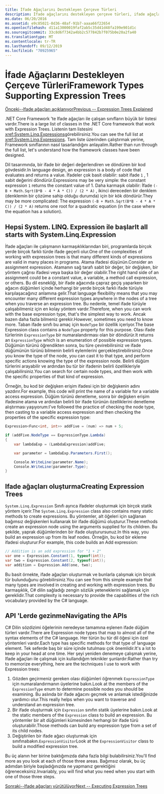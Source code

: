 ```yaml
---
title: İfade Ağaçlarını Destekleyen Çerçeve Türleri
description: İfade ağaçlarını destekleyen çerçeve türleri, ifade ağaçları oluşturma ve ifade ağacı API 'Leri ile çalışmaya yönelik teknikler hakkında bilgi edinin.
ms.date: 06/20/2016
ms.assetid: e9c85021-0d36-48af-91b7-aaaa66f22654
ms.openlocfilehash: d11a13000019faf2ab5c35d41d48fa199e901d1c
ms.sourcegitcommit: 33c8d6f7342a4bb2c577842b7f075b0e20a2fa40
ms.translationtype: MT
ms.contentlocale: tr-TR
ms.lasthandoff: 09/12/2019
ms.locfileid: "70925965"
---
```

# <a name="framework-types-supporting-expression-trees"></a><span data-ttu-id="7987f-103">İfade Ağaçlarını Destekleyen Çerçeve Türleri</span><span class="sxs-lookup"><span data-stu-id="7987f-103">Framework Types Supporting Expression Trees</span></span>

[<span data-ttu-id="7987f-104">Önceki--Ifade ağaçları açıklanıyor</span><span class="sxs-lookup"><span data-stu-id="7987f-104">Previous -- Expression Trees Explained</span></span>](expression-trees-explained.md)

<span data-ttu-id="7987f-105">.NET Core Framework 'te Ifade ağaçları ile çalışan sınıfların büyük bir listesi vardır.</span><span class="sxs-lookup"><span data-stu-id="7987f-105">There is a large list of classes in the .NET Core framework that work with Expression Trees.</span></span>
<span data-ttu-id="7987f-106">Listenin tam listesini <xref:System.Linq.Expressions>görebilirsiniz.</span><span class="sxs-lookup"><span data-stu-id="7987f-106">You can see the full list at <xref:System.Linq.Expressions>.</span></span>
<span data-ttu-id="7987f-107">Tam liste üzerinden çalıştırmak yerine, Framework sınıflarının nasıl tasarlandığını anlayalim.</span><span class="sxs-lookup"><span data-stu-id="7987f-107">Rather than run through the full list, let's understand how the framework classes have been designed.</span></span>

<span data-ttu-id="7987f-108">Dil tasarımında, bir ifade bir değeri değerlendiren ve döndüren bir kod gövdesidir.</span><span class="sxs-lookup"><span data-stu-id="7987f-108">In language design, an expression is a body of code that evaluates and returns a value.</span></span> <span data-ttu-id="7987f-109">İfadeler çok basit olabilir: sabit ifade `1` , 1 sabit değerini döndürür.</span><span class="sxs-lookup"><span data-stu-id="7987f-109">Expressions may be very simple: the constant expression `1` returns the constant value of 1.</span></span> <span data-ttu-id="7987f-110">Daha karmaşık olabilir: İfade `(-B + Math.Sqrt(B*B - 4 * A * C)) / (2 * A)` , ikinci dereceden bir denklem (denklemin bir çözüme sahip olduğu durumda) için bir kök döndürür.</span><span class="sxs-lookup"><span data-stu-id="7987f-110">They may be more complicated: The expression `(-B + Math.Sqrt(B*B - 4 * A * C)) / (2 * A)` returns one root for a quadratic equation (in the case where the equation has a solution).</span></span>  

## <a name="it-all-starts-with-systemlinqexpression"></a><span data-ttu-id="7987f-111">Hepsi System. LINQ. Expression ile başlar</span><span class="sxs-lookup"><span data-stu-id="7987f-111">It all starts with System.Linq.Expression</span></span>

<span data-ttu-id="7987f-112">İfade ağaçları ile çalışmanın karmaşıklıklarından biri, programlarda birçok yerde birçok farklı türde ifade geçerli olur.</span><span class="sxs-lookup"><span data-stu-id="7987f-112">One of the complexities of working with expression trees is that many different kinds of expressions are valid in many places in programs.</span></span> <span data-ttu-id="7987f-113">Atama ifadesi düşünün.</span><span class="sxs-lookup"><span data-stu-id="7987f-113">Consider an assignment expression.</span></span> <span data-ttu-id="7987f-114">Atamanın sağ tarafı sabit bir değer, bir değişken, bir yöntem çağrısı ifadesi veya başka bir değer olabilir.</span><span class="sxs-lookup"><span data-stu-id="7987f-114">The right hand side of an assignment could be a constant value, a variable, a method call expression, or others.</span></span> <span data-ttu-id="7987f-115">Bu dil esnekliği, bir ifade ağacında çapraz geçiş yaparken bir ağacın düğümleri içinde herhangi bir yerde birçok farklı ifade türüyle karşılaşacağınız anlamına gelir.</span><span class="sxs-lookup"><span data-stu-id="7987f-115">That language flexibility means that you may encounter many different expression types anywhere in the nodes of a tree when you traverse an expression tree.</span></span> <span data-ttu-id="7987f-116">Bu nedenle, temel ifade türüyle çalışabilmeniz için en kolay yöntem vardır.</span><span class="sxs-lookup"><span data-stu-id="7987f-116">Therefore, when you can work with the base expression type, that's the simplest way to work.</span></span> <span data-ttu-id="7987f-117">Ancak bazen daha fazla bilmeniz gerekir.</span><span class="sxs-lookup"><span data-stu-id="7987f-117">However, sometimes you need to know more.</span></span>
<span data-ttu-id="7987f-118">Taban ifade sınıfı bu amaç için `NodeType` bir özellik içeriyor.</span><span class="sxs-lookup"><span data-stu-id="7987f-118">The base Expression class contains a `NodeType` property for this purpose.</span></span>
<span data-ttu-id="7987f-119">Olası ifade türlerinin `ExpressionType` bir numaralandırması olan bir döndürür.</span><span class="sxs-lookup"><span data-stu-id="7987f-119">It returns an `ExpressionType` which is an enumeration of possible expression types.</span></span>
<span data-ttu-id="7987f-120">Düğümün türünü öğrendikten sonra, bu türe çevirebilirsiniz ve ifade düğümünün türünü bilmenin belirli eylemlerini gerçekleştirebilirsiniz.</span><span class="sxs-lookup"><span data-stu-id="7987f-120">Once you know the type of the node, you can cast it to that type, and perform specific actions knowing the type of the expression node.</span></span> <span data-ttu-id="7987f-121">Belirli düğüm türlerini arayabilir ve ardından bu tür bir ifadenin belirli özellikleriyle çalışabilirsiniz.</span><span class="sxs-lookup"><span data-stu-id="7987f-121">You can search for certain node types, and then work with the specific properties of that kind of expression.</span></span>

<span data-ttu-id="7987f-122">Örneğin, bu kod bir değişken erişim ifadesi için bir değişkenin adını yazdırır.</span><span class="sxs-lookup"><span data-stu-id="7987f-122">For example, this code will print the name of a variable for a variable access expression.</span></span> <span data-ttu-id="7987f-123">Düğüm türünü denetleme, sonra bir değişken erişim ifadesine atama ve ardından belirli bir ifade türünün özelliklerini denetleme alıştırması yaşıyorum:</span><span class="sxs-lookup"><span data-stu-id="7987f-123">I've followed the practice of checking the node type, then casting to a variable access expression and then checking the properties of the specific expression type:</span></span>

```csharp
Expression<Func<int, int>> addFive = (num) => num + 5;

if (addFive.NodeType == ExpressionType.Lambda)
{
    var lambdaExp = (LambdaExpression)addFive;

    var parameter = lambdaExp.Parameters.First();

    Console.WriteLine(parameter.Name);
    Console.WriteLine(parameter.Type);
}
```

## <a name="creating-expression-trees"></a><span data-ttu-id="7987f-124">Ifade ağaçları oluşturma</span><span class="sxs-lookup"><span data-stu-id="7987f-124">Creating Expression Trees</span></span>

<span data-ttu-id="7987f-125">`System.Linq.Expression` Sınıfı ayrıca ifadeler oluşturmak için birçok statik yöntem içerir.</span><span class="sxs-lookup"><span data-stu-id="7987f-125">The `System.Linq.Expression` class also contains many static methods to create expressions.</span></span> <span data-ttu-id="7987f-126">Bu yöntemler, alt öğeleri için sağlanan bağımsız değişkenleri kullanarak bir ifade düğümü oluşturur.</span><span class="sxs-lookup"><span data-stu-id="7987f-126">These methods create an expression node using the arguments supplied for its children.</span></span> <span data-ttu-id="7987f-127">Bu şekilde, yaprak düğümlerinden bir ifade oluşturursunuz.</span><span class="sxs-lookup"><span data-stu-id="7987f-127">In this way, you build an expression up from its leaf nodes.</span></span> <span data-ttu-id="7987f-128">Örneğin, bu kod bir ekleme ifadesi oluşturur:</span><span class="sxs-lookup"><span data-stu-id="7987f-128">For example, this code builds an Add expression:</span></span>

```csharp
// Addition is an add expression for "1 + 2"
var one = Expression.Constant(1, typeof(int));
var two = Expression.Constant(2, typeof(int));
var addition = Expression.Add(one, two);
```

<span data-ttu-id="7987f-129">Bu basit örnekte, ifade ağaçları oluşturmak ve bunlarla çalışmak için birçok tür bulunduğunu görebilirsiniz.</span><span class="sxs-lookup"><span data-stu-id="7987f-129">You can see from this simple example that many types are involved in creating and working with expression trees.</span></span> <span data-ttu-id="7987f-130">Bu karmaşıklık, C# dilin sağladığı zengin sözlük yeteneklerini sağlamak için gereklidir.</span><span class="sxs-lookup"><span data-stu-id="7987f-130">That complexity is necessary to provide the capabilities of the rich vocabulary provided by the C# language.</span></span>

## <a name="navigating-the-apis"></a><span data-ttu-id="7987f-131">API 'Lerde gezinme</span><span class="sxs-lookup"><span data-stu-id="7987f-131">Navigating the APIs</span></span>
<span data-ttu-id="7987f-132">C# Dilin sözdizimi öğelerinin neredeyse tamamına eşlenen ifade düğüm türleri vardır.</span><span class="sxs-lookup"><span data-stu-id="7987f-132">There are Expression node types that map to almost all of the syntax elements of the C# language.</span></span> <span data-ttu-id="7987f-133">Her türün bu tür dil öğesi için özel yöntemleri vardır.</span><span class="sxs-lookup"><span data-stu-id="7987f-133">Each type has specific methods for that type of language element.</span></span> <span data-ttu-id="7987f-134">Tek seferde baş bir süre içinde tutulması çok önemlidir.</span><span class="sxs-lookup"><span data-stu-id="7987f-134">It's a lot to keep in your head at one time.</span></span> <span data-ttu-id="7987f-135">Her şeyi yeniden denemeye çalışmak yerine, Ifade ağaçları ile çalışmak için kullandığım teknikler şunlardır:</span><span class="sxs-lookup"><span data-stu-id="7987f-135">Rather than try to memorize everything, here are the techniques I use to work with Expression trees:</span></span>

1. <span data-ttu-id="7987f-136">Gözden geçirmeniz gereken olası düğümleri öğrenmek `ExpressionType` için numaralandırmanın üyelerine bakın.</span><span class="sxs-lookup"><span data-stu-id="7987f-136">Look at the members of the `ExpressionType` enum to determine possible nodes you should be examining.</span></span> <span data-ttu-id="7987f-137">Bu aslında bir ifade ağacını geçmek ve anlamak istediğinizde yardımcı olur.</span><span class="sxs-lookup"><span data-stu-id="7987f-137">This really helps when you want to traverse and understand an expression tree.</span></span>
2. <span data-ttu-id="7987f-138">Bir ifade oluşturmak için `Expression` sınıfın statik üyelerine bakın.</span><span class="sxs-lookup"><span data-stu-id="7987f-138">Look at the static members of the `Expression` class to build an expression.</span></span> <span data-ttu-id="7987f-139">Bu yöntemler bir alt düğümleri kümesinden herhangi bir ifade türü oluşturabilir.</span><span class="sxs-lookup"><span data-stu-id="7987f-139">Those methods can build any expression type from a set of its child nodes.</span></span>
3. <span data-ttu-id="7987f-140">Değiştirilen bir ifade ağacı oluşturmak için sınıfınabakın.`ExpressionVisitor`</span><span class="sxs-lookup"><span data-stu-id="7987f-140">Look at the `ExpressionVisitor` class to build a modified expression tree.</span></span>

<span data-ttu-id="7987f-141">Bu üç alanın her birine baktığımızda daha fazla bilgi bulabilirsiniz.</span><span class="sxs-lookup"><span data-stu-id="7987f-141">You'll find more as you look at each of those three areas.</span></span> <span data-ttu-id="7987f-142">Bağımsız olarak, bu üç adımdan biriyle başladığınızda ne yapmanız gerektiğini öğreneceksiniz.</span><span class="sxs-lookup"><span data-stu-id="7987f-142">Invariably, you will find what you need when you start with one of those three steps.</span></span>
 
 [<span data-ttu-id="7987f-143">Sonraki--Ifade ağaçları yürütülüyor</span><span class="sxs-lookup"><span data-stu-id="7987f-143">Next -- Executing Expression Trees</span></span>](expression-trees-execution.md)
